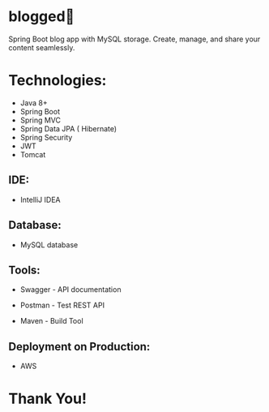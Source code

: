 # blogged🔖
Spring Boot blog app with MySQL storage. Create, manage, and share your content seamlessly.


# Technologies:

* Java 8+
* Spring Boot
* Spring MVC
* Spring Data JPA ( Hibernate)
* Spring Security
* JWT
* Tomcat

## IDE:

* IntelliJ IDEA

## Database:

* MySQL database

## Tools:

* Swagger - API documentation

* Postman - Test REST API

* Maven - Build Tool

## Deployment on Production:

* AWS

# Thank You!

  
